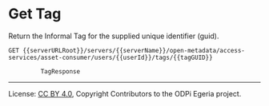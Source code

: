 <!-- SPDX-License-Identifier: CC-BY-4.0 -->
<!-- Copyright Contributors to the ODPi Egeria project. -->

# Get Tag

Return the Informal Tag for the supplied unique identifier (guid).

```
GET {{serverURLRoot}}/servers/{{serverName}}/open-metadata/access-services/asset-consumer/users/{{userId}}/tags/{{tagGUID}}
         
         TagResponse

```
----
License: [CC BY 4.0](https://creativecommons.org/licenses/by/4.0/),
Copyright Contributors to the ODPi Egeria project.